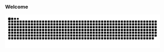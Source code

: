 ### Welcome

![graph-snake](https://raw.githubusercontent.com/walgrim-dev/walgrim-dev/refs/heads/output/github-contribution-grid-snake-dark.svg)

